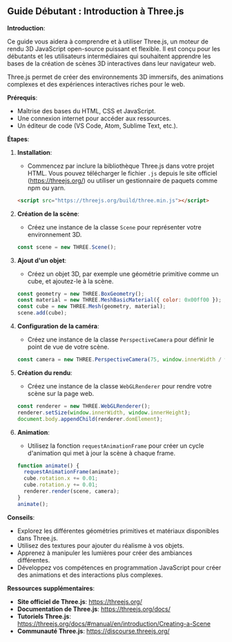 ## Guide Débutant : Introduction à Three.js

**Introduction**:

Ce guide vous aidera à comprendre et à utiliser Three.js, un moteur de rendu 3D JavaScript open-source puissant et flexible. Il est conçu pour les débutants et les utilisateurs intermédiaires qui souhaitent apprendre les bases de la création de scènes 3D interactives dans leur navigateur web.

Three.js permet de créer des environnements 3D immersifs, des animations complexes et des expériences interactives riches pour le web.

**Prérequis**:

* Maîtrise des bases du HTML, CSS et JavaScript.
* Une connexion internet pour accéder aux ressources.
* Un éditeur de code (VS Code, Atom, Sublime Text, etc.).

**Étapes**:

1. **Installation**:

   * Commencez par inclure la bibliothèque Three.js dans votre projet HTML. Vous pouvez télécharger le fichier `.js` depuis le site officiel (https://threejs.org/) ou utiliser un gestionnaire de paquets comme npm ou yarn.

   ```html
   <script src="https://threejs.org/build/three.min.js"></script>
   ```

2. **Création de la scène**:

   * Créez une instance de la classe `Scene` pour représenter votre environnement 3D.

   ```javascript
   const scene = new THREE.Scene();
   ```

3. **Ajout d'un objet**:

   * Créez un objet 3D, par exemple une géométrie primitive comme un cube, et ajoutez-le à la scène.

   ```javascript
   const geometry = new THREE.BoxGeometry();
   const material = new THREE.MeshBasicMaterial({ color: 0x00ff00 }); // Couleur verte
   const cube = new THREE.Mesh(geometry, material);
   scene.add(cube);
   ```

4. **Configuration de la caméra**:

   * Créez une instance de la classe `PerspectiveCamera` pour définir le point de vue de votre scène.

   ```javascript
   const camera = new THREE.PerspectiveCamera(75, window.innerWidth / window.innerHeight, 0.1, 1000);
   ```

5. **Création du rendu**:

   * Créez une instance de la classe `WebGLRenderer` pour rendre votre scène sur la page web.

   ```javascript
   const renderer = new THREE.WebGLRenderer();
   renderer.setSize(window.innerWidth, window.innerHeight);
   document.body.appendChild(renderer.domElement);
   ```

6. **Animation**:

   * Utilisez la fonction `requestAnimationFrame` pour créer un cycle d'animation qui met à jour la scène à chaque frame.

   ```javascript
   function animate() {
     requestAnimationFrame(animate);
     cube.rotation.x += 0.01;
     cube.rotation.y += 0.01;
     renderer.render(scene, camera);
   }
   animate();
   ```

**Conseils**:

* Explorez les différentes géométries primitives et matériaux disponibles dans Three.js.
* Utilisez des textures pour ajouter du réalisme à vos objets.
* Apprenez à manipuler les lumières pour créer des ambiances différentes.
* Développez vos compétences en programmation JavaScript pour créer des animations et des interactions plus complexes.

**Ressources supplémentaires**:

* **Site officiel de Three.js**: https://threejs.org/
* **Documentation de Three.js**: https://threejs.org/docs/
* **Tutoriels Three.js**: https://threejs.org/docs/#manual/en/introduction/Creating-a-Scene
* **Communauté Three.js**: https://discourse.threejs.org/


